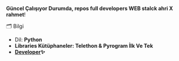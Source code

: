__Güncel Çalışıyor Durumda, repos full developers WEB stalck ahri X rahmet__!


 🗂 Bilgi
- Dil: __Python__
- __Libraries Kütüphaneler: Telethon & Pyrogram İlk Ve Tek__
- __[Developer](https://t.me/rahmetİNC)✨__






